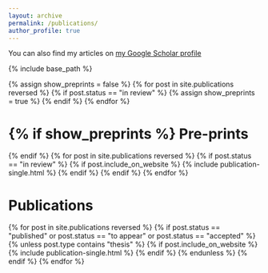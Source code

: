 ```yaml
---
layout: archive
permalink: /publications/
author_profile: true
---
```


You can also find my articles on [my Google Scholar profile](https://scholar.google.com/citations?user=5Ox5W38AAAAJ)

{% include base_path %}

{% assign show_preprints = false %}
{% for post in site.publications reversed %}
  {% if post.status == "in review" %}
    {% assign show_preprints = true %}
  {% endif %}
{% endfor %}

{% if show_preprints %}
Pre-prints
======
{% endif %}
{% for post in site.publications reversed %}
  {% if post.status == "in review" %}
    {% if post.include_on_website %}
      {% include publication-single.html %}
    {% endif %}
  {% endif %}
{% endfor %}


Publications
======
{% for post in site.publications reversed %}
  {% if post.status == "published" or post.status == "to appear" or post.status == "accepted" %}
    {% unless post.type contains "thesis" %}
      {% if post.include_on_website %}
        {% include publication-single.html %}
      {% endif %}
    {% endunless %}
  {% endif %}
{% endfor %}
